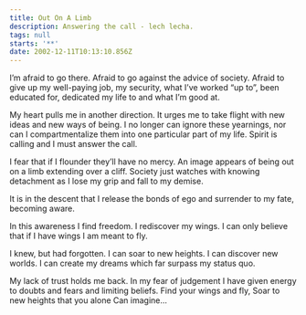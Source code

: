 ```yaml
---
title: Out On A Limb
description: Answering the call - lech lecha.
tags: null
starts: '**'
date: 2002-12-11T10:13:10.856Z
---
```


<div class="poem">

I’m afraid to go there.
Afraid to go against the advice of society.
Afraid to give up my well-paying job,
my security, what I’ve worked “up to”,
been educated for, dedicated my life to
and what I’m good at.

My heart pulls me in another direction.
It urges me to take flight
with new ideas and new ways of being.
I no longer can ignore these yearnings,
nor can I compartmentalize them
into one particular part of my life.
Spirit is calling and
I must answer the call.

I fear that if I flounder
they’ll have no mercy.
An image appears
of being out on a limb
extending over a cliff.
Society just watches
with knowing detachment
as I lose my grip
and fall to my demise.

It is in the descent
that I release the bonds of ego
and surrender to my fate,
becoming aware.

In this awareness I find freedom.
I rediscover my wings.
I can only believe that if I have wings
I am meant to fly.

I knew, but had forgotten.
I can soar to new heights.
I can discover new worlds.
I can create my dreams
which far surpass my status quo.

My lack of trust holds me back.
In my fear of judgement
I have given energy to doubts and fears
and limiting beliefs.
Find your wings and fly,
Soar to new heights that you alone
Can imagine...

</div>

